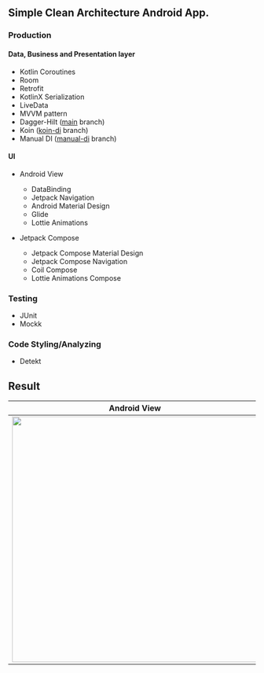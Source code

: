 ## Simple Clean Architecture Android App.

### Production

#### Data, Business and Presentation layer
- Kotlin Coroutines
- Room
- Retrofit
- KotlinX Serialization
- LiveData
- MVVM pattern
- Dagger-Hilt ([main](https://github.com/mecoFarid/Trending-Android) branch)
- Koin ([koin-di](https://github.com/mecoFarid/Trending-Android/tree/koin-di) branch)
- Manual DI ([manual-di](https://github.com/mecoFarid/Trending-Android/tree/manual-di) branch)

#### UI
- Android View
    - DataBinding
    - Jetpack Navigation
    - Android Material Design
    - Glide
    - Lottie Animations

- Jetpack Compose
    - Jetpack Compose Material Design
    - Jetpack Compose Navigation
    - Coil Compose
    - Lottie Animations Compose

### Testing
- JUnit
- Mockk

### Code Styling/Analyzing
- Detekt


## Result

| Android View | Jetpack Compose |
| --- | --- |
| <img src="https://user-images.githubusercontent.com/17815721/218028053-521dc7a0-7af6-4c86-b920-17adb2b32320.gif" height="500"> | <img src="https://user-images.githubusercontent.com/17815721/218028221-c9982c75-087a-443d-9372-5e206b50b538.gif" height="500"> |



